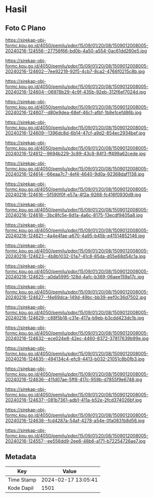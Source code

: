 # Hasil

## Foto C Plano

https://sirekap-obj-formc.kpu.go.id/4050/pemilu/pdpr/15/09/01/20/08/1509012008005-20240216-124556--27756f66-bd0b-4a50-a554-0ac61dd260e5.jpg

https://sirekap-obj-formc.kpu.go.id/4050/pemilu/pdpr/15/09/01/20/08/1509012008005-20240216-124602--7ee92219-92f5-4cb7-8ca2-4766f0215c8b.jpg

https://sirekap-obj-formc.kpu.go.id/4050/pemilu/pdpr/15/09/01/20/08/1509012008005-20240216-124604--06978b29-4c9f-435b-92eb-312f6ef7024d.jpg

https://sirekap-obj-formc.kpu.go.id/4050/pemilu/pdpr/15/09/01/20/08/1509012008005-20240216-124607--d80e9dea-68ef-46c1-afbf-1b8e1cefd86b.jpg

https://sirekap-obj-formc.kpu.go.id/4050/pemilu/pdpr/15/09/01/20/08/1509012008005-20240216-124609--1396dc8d-6b14-47cf-a9d2-854ec2934bef.jpg

https://sirekap-obj-formc.kpu.go.id/4050/pemilu/pdpr/15/09/01/20/08/1509012008005-20240216-124612--9694b229-3c89-43c8-84f3-ff499a62cede.jpg

https://sirekap-obj-formc.kpu.go.id/4050/pemilu/pdpr/15/09/01/20/08/1509012008005-20240216-124614--66eaa7c7-4ef4-4640-9d0a-92368daf1138.jpg

https://sirekap-obj-formc.kpu.go.id/4050/pemilu/pdpr/15/09/01/20/08/1509012008005-20240216-124616--5f590f0f-e57a-4f2a-9268-fc416f0930d9.jpg

https://sirekap-obj-formc.kpu.go.id/4050/pemilu/pdpr/15/09/01/20/08/1509012008005-20240216-124618--3bc8fc5e-8d1a-4a6c-8175-13ecdf9405a8.jpg

https://sirekap-obj-formc.kpu.go.id/4050/pemilu/pdpr/15/09/01/20/08/1509012008005-20240216-124621--4a4e4fae-a670-4a95-b45b-e41514852146.jpg

https://sirekap-obj-formc.kpu.go.id/4050/pemilu/pdpr/15/09/01/20/08/1509012008005-20240216-124623--4b8b1032-01a7-41c8-85da-d05e68d54c1a.jpg

https://sirekap-obj-formc.kpu.go.id/4050/pemilu/pdpr/15/09/01/20/08/1509012008005-20240216-124625--a0da5995-128d-4afc-b369-06aee159a17c.jpg

https://sirekap-obj-formc.kpu.go.id/4050/pemilu/pdpr/15/09/01/20/08/1509012008005-20240216-124627--f4e69dca-149d-49bc-bb39-eef0c36d7502.jpg

https://sirekap-obj-formc.kpu.go.id/4050/pemilu/pdpr/15/09/01/20/08/1509012008005-20240216-124629--c88f5b18-c31e-417a-b9eb-b3cdd423dc1b.jpg

https://sirekap-obj-formc.kpu.go.id/4050/pemilu/pdpr/15/09/01/20/08/1509012008005-20240216-124632--ece024e8-42ec-4460-8372-37817639b99e.jpg

https://sirekap-obj-formc.kpu.go.id/4050/pemilu/pdpr/15/09/01/20/08/1509012008005-20240216-124635--494134c4-efc9-4413-b032-21051c8b0fb3.jpg

https://sirekap-obj-formc.kpu.go.id/4050/pemilu/pdpr/15/09/01/20/08/1509012008005-20240216-124636--411d07ae-5ff8-417c-959b-d7855f9e6748.jpg

https://sirekap-obj-formc.kpu.go.id/4050/pemilu/pdpr/15/09/01/20/08/1509012008005-20240216-124637--081b7361-adb1-411a-b52e-2fcd374026bf.jpg

https://sirekap-obj-formc.kpu.go.id/4050/pemilu/pdpr/15/09/01/20/08/1509012008005-20240216-124638--fcd4287a-54af-4278-a54e-0fa0831b8d56.jpg

https://sirekap-obj-formc.kpu.go.id/4050/pemilu/pdpr/15/09/01/20/08/1509012008005-20240216-124557--ee556dd9-2ee6-48b6-a171-b72254726ae7.jpg


## Metadata

| Key        | Value               |
| ---------- | ------------------- |
| Time Stamp | 2024-02-17 13:05:41 |
| Kode Dapil | 1501                |



